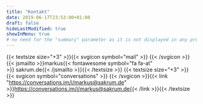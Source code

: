 ```yaml
---
title: "Kontakt"
date: 2019-06-17T23:53:00+01:00
draft: false
hideLastModified: true
showInMenu: true
# no need for the "summary" parameter as it is not displayed in any previews
---
```


{{< textsize size="+3" >}}{{< svgicon symbol="mail" >}}&nbsp;{{< /svgicon >}}{{< jsmailto >}}markus{{< fontawesome symbol="fa fa-at" >}}&nbsp;sakrum.de{{< /jsmailto >}}{{< /textsize >}}
{{< textsize size="+3" >}}{{< svgicon symbol="conversations" >}}&nbsp;{{< /svgicon >}}{{< link "https://conversations.im/i/markus@sakrum.de" >}}https://conversations.im/i/markus@sakrum.de{{< /link >}}{{< /textsize >}}